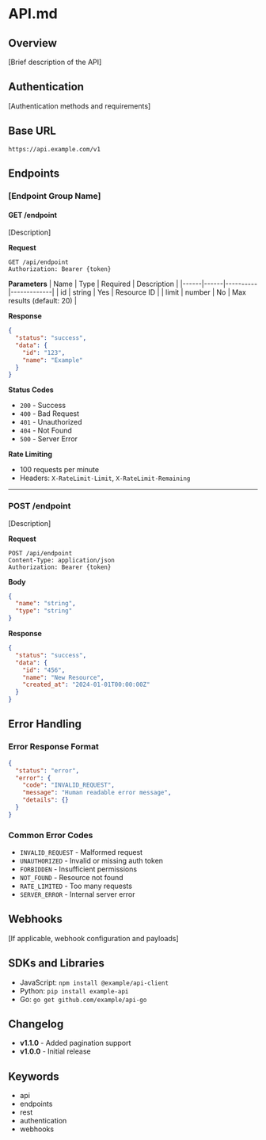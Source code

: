 # API.md

## Overview
[Brief description of the API]

## Authentication
[Authentication methods and requirements]

## Base URL
```
https://api.example.com/v1
```

## Endpoints

### [Endpoint Group Name]

#### GET /endpoint
[Description]

**Request**
```http
GET /api/endpoint
Authorization: Bearer {token}
```

**Parameters**
| Name | Type | Required | Description |
|------|------|----------|-------------|
| id | string | Yes | Resource ID |
| limit | number | No | Max results (default: 20) |

**Response**
```json
{
  "status": "success",
  "data": {
    "id": "123",
    "name": "Example"
  }
}
```

**Status Codes**
- `200` - Success
- `400` - Bad Request
- `401` - Unauthorized
- `404` - Not Found
- `500` - Server Error

**Rate Limiting**
- 100 requests per minute
- Headers: `X-RateLimit-Limit`, `X-RateLimit-Remaining`

---

### POST /endpoint
[Description]

**Request**
```http
POST /api/endpoint
Content-Type: application/json
Authorization: Bearer {token}
```

**Body**
```json
{
  "name": "string",
  "type": "string"
}
```

**Response**
```json
{
  "status": "success",
  "data": {
    "id": "456",
    "name": "New Resource",
    "created_at": "2024-01-01T00:00:00Z"
  }
}
```

## Error Handling

### Error Response Format
```json
{
  "status": "error",
  "error": {
    "code": "INVALID_REQUEST",
    "message": "Human readable error message",
    "details": {}
  }
}
```

### Common Error Codes
- `INVALID_REQUEST` - Malformed request
- `UNAUTHORIZED` - Invalid or missing auth token
- `FORBIDDEN` - Insufficient permissions
- `NOT_FOUND` - Resource not found
- `RATE_LIMITED` - Too many requests
- `SERVER_ERROR` - Internal server error

## Webhooks
[If applicable, webhook configuration and payloads]

## SDKs and Libraries
- JavaScript: `npm install @example/api-client`
- Python: `pip install example-api`
- Go: `go get github.com/example/api-go`

## Changelog
- **v1.1.0** - Added pagination support
- **v1.0.0** - Initial release

## Keywords <!-- #keywords -->
- api
- endpoints
- rest
- authentication
- webhooks